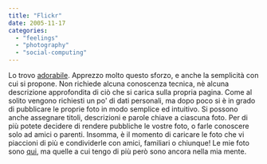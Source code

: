 ```yaml
---
title: "Flickr"
date: 2005-11-17
categories: 
  - "feelings"
  - "photography"
  - "social-computing"
---
```


Lo trovo [adorabile](http://www.flickr.com). Apprezzo molto questo sforzo, e anche la semplicità con cui si propone. Non richiede alcuna conoscenza tecnica, nè alcuna descrizione approfondita di ciò che si carica sulla propria pagina. Come al solito vengono richiesti un po' di dati personali, ma dopo poco si è in grado di pubblicare le proprie foto in modo semplice ed intuitivo. Si possono anche assegnare titoli, descrizioni e parole chiave a ciascuna foto. Per di più potete decidere di rendere pubbliche le vostre foto, o farle conoscere solo ad amici o parenti. Insomma, è il momento di caricare le foto che vi piaccioni di più e condividerle con amici, familiari o chiunque! Le mie foto sono [qui](http://www.flickr.com/photos/ian-b-sparrow), ma quelle a cui tengo di più però sono ancora nella mia mente.
